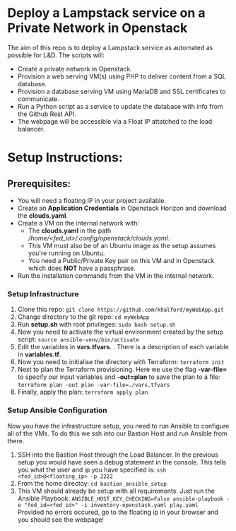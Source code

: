 # Deploy a Lampstack service on a Private Network in Openstack
The aim of this repo is to deploy a Lampstack service as automated as possible for L&D.
The scripts will: 
  - Create a private network in Openstack.
  - Provision a web serving VM(s) using PHP to deliver content from a SQL database.
  - Provision a database serving VM using MariaDB and SSL certificates to communicate.
  - Run a Python script as a service to update the database with info from the Github Rest API.
  - The webpage will be accessible via a Float IP attatched to the load balancer.

# Setup Instructions:
## Prerequisites:
  - You will need a floating IP in your project available.
  - Create an **Application Credentials** in Openstack Horizon and download the **clouds.yaml**.
  - Create a VM on the internal network with:
    - The **clouds.yaml** in the path */home/<fed_id>/.config/openstack/clouds.yaml*.
    - This VM must also be of an Ubuntu image as the setup assumes you're running on Ubuntu.
    - You need a Public/Private Key pair on this VM and in Openstack which does **NOT** have a passphrase.
  - Run the installation commands from the VM in the internal network.

### Setup Infrastructure
  1. Clone this repo: `git clone https://github.com/khalford/myWebApp.git`
  1. Change directory to the git repo: `cd myWebApp`
  1. Run **setup.sh** with root privileges: `sudo bash setup.sh`
  1. Now you need to activate the virtual environment created by the setup script: `source ansible-venv/bin/activate`
  1. Edit the variables in **vars.tfvars**. . There is a description of each variable in **variables.tf**.
  1. Now you need to initialise the directory with Terraform: `terraform init`
  1. Next to plan the Terraform provisioning. Here we use the flag **-var-file=** to specify our input variables and **-out=plan** to save the plan to a file: `terraform plan -out plan -var-file=./vars.tfvars`
  1. Finally, apply the plan: `terraform apply plan`
  
### Setup Ansible Configuration
Now you have the infrastructure setup, you need to run Ansible to configure all of the VMs. To do this we ssh into our Bastion Host and run Ansible from there.
  1. SSH into the Bastion Host through the Load Balancer. In the previous setup you would have seen a debug statement in the console. This tells you what the user and ip you have specified is: `ssh <fed_id>@<floating_ip> -p 2222`
  1. From the home directoy: `cd bastion_ansible_setup`
  1. This VM should already be setup with all requirements. Just run the Ansible Playbook: `ANSIBLE_HOST_KEY_CHECKING=False ansible-playbook -e "fed_id=<fed_id>" -i inventory-openstack.yaml play.yaml`<br>
Provided no errors occured, go to the floating ip in your browser and you should see the webpage!
